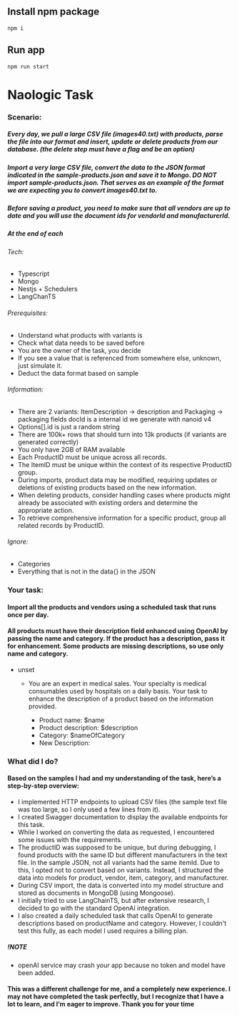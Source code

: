 ## Install npm package

```
npm i
```

## Run app

```
npm run start
```

# Naologic Task

### Scenario:

##### Every day, we pull a large CSV file (images40.txt) with products, parse the file into our format and insert, update or delete products from our database. (the delete step must have a flag and be an option)

##### Import a very large CSV file, convert the data to the JSON format indicated in the sample-products.json and save it to Mongo. DO NOT import sample-products.json. That serves as an example of the format we are expecting you to convert images40.txt to.

##### Before saving a product, you need to make sure that all vendors are up to date and you will use the document ids for vendorId and manufacturerId.

##### At the end of each

###### Tech:

- Typescript
- Mongo
- Nestjs + Schedulers
- LangChanTS

###### Prerequisites:

- Understand what products with variants is
- Check what data needs to be saved before
- You are the owner of the task, you decide
- If you see a value that is referenced from somewhere else, unknown, just simulate it.
- Deduct the data format based on sample

###### Information:

- There are 2 variants: ItemDescription → description and Packaging → packaging fields
  docId is a internal id we generate with nanoid v4
- Options[].id is just a random string
- There are 100k+ rows that should turn into 13k products (if variants are generated correctly)
- You only have 2GB of RAM available
- Each ProductID must be unique across all records.
- The ItemID must be unique within the context of its respective ProductID group.
- During imports, product data may be modified, requiring updates or deletions of existing products based on the new information.
- When deleting products, consider handling cases where products might already be associated with existing orders and determine the appropriate action.
- To retrieve comprehensive information for a specific product, group all related records by ProductID.

###### Ignore:

- Categories
- Everything that is not in the data{} in the JSON

### Your task:

#### Import all the products and vendors using a scheduled task that runs once per day.

#### All products must have their description field enhanced using OpenAI by passing the name and category. If the product has a description, pass it for enhancement. Some products are missing descriptions, so use only name and category.

- unset

  - You are an expert in medical sales. Your specialty is medical consumables used by hospitals on a daily basis.
    Your task to enhance the description of a product based on the information provided.

    - Product name: $name
    - Product description: $description
    - Category: $nameOfCategory
    - New Description:

### What did I do?

#### Based on the samples I had and my understanding of the task, here’s a step-by-step overview:

- I implemented HTTP endpoints to upload CSV files (the sample text file was too large, so I only used a few lines from it).
- I created Swagger documentation to display the available endpoints for this task.
- While I worked on converting the data as requested, I encountered some issues with the requirements.
- The productID was supposed to be unique, but during debugging, I found products with the same ID but different manufacturers in the text file. In the sample JSON, not all variants had the same itemId. Due to this, I opted not to convert based on variants. Instead, I structured the data into models for product, vendor, item, category, and manufacturer.
- During CSV import, the data is converted into my model structure and stored as documents in MongoDB (using Mongoose).
- I initially tried to use LangChainTS, but after extensive research, I decided to go with the standard OpenAI integration.
- I also created a daily scheduled task that calls OpenAI to generate descriptions based on productName and category. However, I couldn't test this fully, as each model I used requires a billing plan.

##### !NOTE

- openAI service may crash your app because no token and model have been added.

#### This was a different challenge for me, and a completely new experience. I may not have completed the task perfectly, but I recognize that I have a lot to learn, and I’m eager to improve. Thank you for your time
